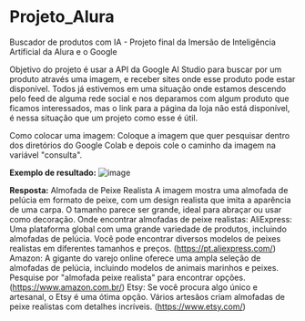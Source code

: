 # Projeto_Alura
Buscador de produtos com IA - Projeto final da Imersão de Inteligência Artificial da Alura e o Google

Objetivo do projeto é usar a API da Google AI Studio para buscar por um produto através uma imagem, e receber sites onde esse produto pode estar disponível.
Todos já estivemos em uma situação onde estamos descendo pelo feed de alguma rede social e nos deparamos com algum produto que ficamos interessados, mas o link para a página da loja não está disponível, é nessa situação que um projeto como esse é útil.

Como colocar uma imagem:
Coloque a imagem que quer pesquisar dentro dos diretórios do Google Colab e depois cole o caminho da imagem na variável "consulta".

**Exemplo de resultado:**
![image](https://github.com/leonardomeneguetti/Projeto_Alura/assets/159548686/03113174-5f5e-49bd-ae78-b9f2cbb79a73)

**Resposta:**
Almofada de Peixe Realista
A imagem mostra uma almofada de pelúcia em formato de peixe, com um design realista que imita a aparência de uma carpa. O tamanho parece ser grande, ideal para abraçar ou usar como decoração.
Onde encontrar almofadas de peixe realistas:
AliExpress: Uma plataforma global com uma grande variedade de produtos, incluindo almofadas de pelúcia. Você pode encontrar diversos modelos de peixes realistas em diferentes tamanhos e preços. (https://pt.aliexpress.com/)
Amazon: A gigante do varejo online oferece uma ampla seleção de almofadas de pelúcia, incluindo modelos de animais marinhos e peixes. Pesquise por "almofada peixe realista" para encontrar opções. (https://www.amazon.com.br/)
Etsy: Se você procura algo único e artesanal, o Etsy é uma ótima opção. Vários artesãos criam almofadas de peixe realistas com detalhes incríveis. (https://www.etsy.com/)
